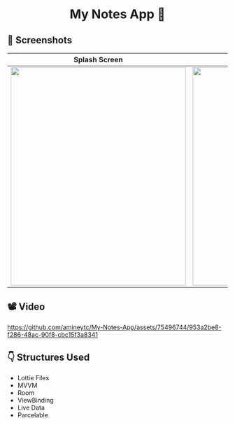 # <p align="center"> My Notes App 📝 </p>

## 📸 Screenshots 
| Splash Screen |  Notes Screen | Edit Notes Screen | Add new Notes Screen | 
| ------- | -------- | ------- | ------- |
|<img src="https://github.com/amineytc/My-Notes-App/assets/75496744/2e155a87-757f-41b1-b6db-2b38772a1614" width="400" height="500"/>|<img src="https://github.com/amineytc/My-Notes-App/assets/75496744/ca7cfac4-114f-4513-82ed-3d9e0fd4b14e" width="400" height="500"/>|<img src="https://github.com/amineytc/My-Notes-App/assets/75496744/a52726aa-0fba-4471-83af-f3e1b7039362" width="400" height="500"/>|<img src="https://github.com/amineytc/My-Notes-App/assets/75496744/cb6dbd25-c660-4ead-a0b3-6a0ee6c30e40" width="400" height="500"/>|

## 📽 Video 
https://github.com/amineytc/My-Notes-App/assets/75496744/953a2be8-f286-48ac-90f8-cbc15f3a8341


## :point_down: Structures Used
+ Lottie Files
+ MVVM
+ Room
+ ViewBinding
+ Live Data
+ Parcelable

